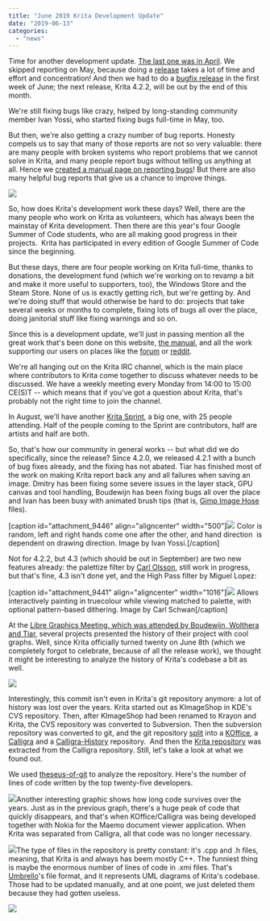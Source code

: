 ```yaml
---
title: "June 2019 Krita Development Update"
date: "2019-06-13"
categories: 
  - "news"
---
```


Time for another development update. [The last one was in April](/item/april-development-update/). We skipped reporting on May, because doing a [release](/item/krita-4-2-0-is-out/) takes a lot of time and effort and concentration! And then we had to do a [bugfix release](/item/krita-4-2-1-released/) in the first week of June; the next release, Krita 4.2.2, will be out by the end of this month.

We're still fixing bugs like crazy, helped by long-standing community member Ivan Yossi, who started fixing bugs full-time in May, too.

But then, we're also getting a crazy number of bug reports. Honesty compels us to say that many of those reports are not so very valuable: there are many people with broken systems who report problems that we cannot solve in Krita, and many people report bugs without telling us anything at all. Hence we [created a manual page on reporting bugs](https://docs.krita.org/en/untranslatable_pages/reporting_bugs.html)! But there are also many helpful bug reports that give us a chance to improve things.

[![](/images/posts/2019/bug_graph.png)](https://krita.org/wp-content/uploads/2019/06/bug_graph.png)

So, how does Krita's development work these days? Well, there are the many people who work on Krita as volunteers, which has always been the mainstay of Krita development. Then there are this year's four Google Summer of Code students, who are all making good progress in their projects.  Krita has participated in every edition of Google Summer of Code since the beginning.

But these days, there are four people working on Krita full-time, thanks to donations, the development fund (which we're working on to revamp a bit and make it more useful to supporters, too), the Windows Store and the Steam Store. None of us is exactly getting rich, but we're getting by. And we're doing stuff that would otherwise be hard to do: projects that take several weeks or months to complete, fixing lots of bugs all over the place, doing janitorial stuff like fixing warnings and so on.

Since this is a development update, we'll just in passing mention all the great work that's been done on this website, [the manual](https://docs.krita.org), and all the work supporting our users on places like the [forum](https://forums.kde.org/krita) or [reddit](https://reddit.com/r/krita).

We're all hanging out on the Krita IRC channel, which is the main place where contributors to Krita come together to discuss whatever needs to be discussed. We have a weekly meeting every Monday from 14:00 to 15:00 CE(S)T -- which means that if you've got a question about Krita, that's probably not the right time to join the channel.

In August, we'll have another [Krita Sprint](https://community.kde.org/Krita/Sprint2019), a big one, with 25 people attending. Half of the people coming to the Sprint are contributors, half are artists and half are both.

So, that's how our community in general works -- but what did we do specifically, since the release? Since 4.2.0, we released 4.2.1 with a bunch of bug fixes already, and the fixing has not abated. Tiar has finished most of the work on making Krita report back any and all failures when saving an image. Dmitry has been fixing some severe issues in the layer stack, GPU canvas and tool handling, Boudewijn has been fixing bugs all over the place and Ivan has been busy with animated brush tips (that is, [Gimp Image Hose](https://gitlab.gnome.org/GNOME/gimp/blob/master/devel-docs/gih.txt) files).

\[caption id="attachment\_9446" align="aligncenter" width="500"\][![](/images/posts/2019/gih.png)](https://krita.org/wp-content/uploads/2019/06/gih.png) Color is random, left and right hands come one after the other, and hand direction  is dependent on drawing direction. Image by Ivan Yossi.\[/caption\]

Not for 4.2.2, but 4.3 (which should be out in September) are two new features already: the palettize filter by [Carl Olsson](https://twitter.com/not_surt/status/1137609273150623744), still work in progress, but that's fine, 4.3 isn't done yet, and the High Pass filter by Miguel Lopez:

\[caption id="attachment\_9441" align="aligncenter" width="1016"\][![](/images/posts/2019/palettize.jpg)](https://krita.org/wp-content/uploads/2019/06/palettize.jpg) Allows interactively painting in truecolour while viewing matched to palette, with optional pattern-based dithering. Image by Carl Schwan\[/caption\]

At the [Libre Graphics Meeting, which was attended by Boudewijn, Wolthera and Tiar](/item/krita-at-the-2019-libre-graphics-meeting/), several projects presented the history of their project with cool graphs. Well, since Krita officially turned twenty on June 8th (which we completely forgot to celebrate, because of all the release work), we thought it might be interesting to analyze the history of Krita's codebase a bit as well.

[![](/images/posts/2019/first_commit.png)](https://krita.org/wp-content/uploads/2019/06/first_commit.png)

Interestingly, this commit isn't even in Krita's git repository anymore: a lot of history was lost over the years. Krita started out as KImageShop in KDE's CVS repository. Then, after KImageShop had been renamed to Krayon and Krita, the CVS repository was converted to Subversion. Then the subversion repository was converted to git, and the git repository [split](https://lwn.net/Articles/419822/) into a [KOffice](https://cgit.kde.org/koffice.git/), a [Calligra](https://cgit.kde.org/calligra.git/) and a [Calligra-History](https://cgit.kde.org/calligra-history.git/) repository.  And then the [Krita repository](https://invent.kde.org/kde/krita) was extracted from the Calligra repository. Still, let's take a look at what we found out.

We used [theseus-of-git](https://github.com/erikbern/git-of-theseus) to analyze the repository. Here's the number of lines of code written by the top twenty-five developers.

[![](/images/posts/2019/25authors.png)](https://krita.org/wp-content/uploads/2019/06/25authors.png)Another interesting graphic shows how long code survives over the years. Just as in the previous graph, there's a huge peak of code that quickly disappears, and that's when KOffice/Calligra was being developed together with Nokia for the Maemo document viewer application. When Krita was separated from Calligra, all that code was no longer necessary.

[![](/images/posts/2019/25cohorts.png)](https://krita.org/wp-content/uploads/2019/06/25cohorts.png)The type of files in the repository is pretty constant: it's .cpp and .h files, meaning, that Krita is and always has beem mostly C++. The funniest thing is maybe the enormous number of lines of code in .xmi files. That's [Umbrello](https://umbrello.kde.org/)'s file format, and it represents UML diagrams of Krita's codebase. Those had to be updated manually, and at one point, we just deleted them because they had gotten useless.

[![](/images/posts/2019/25exts.png)](https://krita.org/wp-content/uploads/2019/06/25exts.png)
